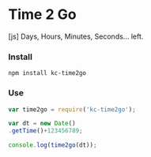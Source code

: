# Time 2 Go
[js] Days, Hours, Minutes, Seconds... left.

### Install
```
npm install kc-time2go
```

### Use
```js
var time2go = require('kc-time2go');

var dt = new Date()
.getTime()+123456789;

console.log(time2go(dt));
```
